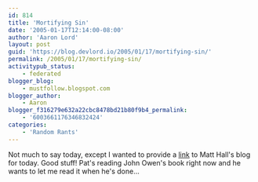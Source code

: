 ```yaml
---
id: 814
title: 'Mortifying Sin'
date: '2005-01-17T12:14:00-08:00'
author: 'Aaron Lord'
layout: post
guid: 'https://blog.devlord.io/2005/01/17/mortifying-sin/'
permalink: /2005/01/17/mortifying-sin/
activitypub_status:
    - federated
blogger_blog:
    - mustfollow.blogspot.com
blogger_author:
    - Aaron
blogger_f316279e632a22cbc8478bd21b80f9b4_permalink:
    - '6003661176346832424'
categories:
    - 'Random Rants'
---
```


Not much to say today, except I wanted to provide a <a href="http://matthewhall.net/index.php?p=488" target="_blank" rel="noopener">link</a> to Matt Hall's blog for today.  Good stuff!  Pat's reading John Owen's book right now and he wants to let me read it when he's done...<div class="blogger-post-footer"></div>